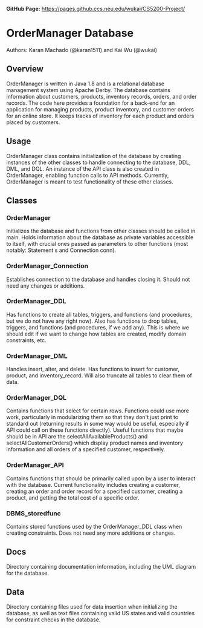 **GitHub Page:** https://pages.github.ccs.neu.edu/wukai/CS5200-Project/

# OrderManager Database
Authors: Karan Machado (@karan1511) and Kai Wu (@wukai)

## Overview
OrderManager is written in Java 1.8 and is a relational database management system using Apache Derby. The database contains information about customers, products, inventory records, orders, and order records. The code here provides a foundation for a back-end for an application for managing products, product inventory, and customer orders for an online store. It keeps tracks of inventory for each product and orders placed by customers.  

## Usage
OrderManager class contains initialization of the database by creating instances of the other classes to handle connecting to the database, DDL, DML, and DQL. An instance of the API class is also created in OrderManager, enabling function calls to API methods. Currently, OrderManager is meant to test functionality of these other classes. 

## Classes

### OrderManager
Initializes the database and functions from other classes should be called in main. 
Holds information about the database as private variables accessible to itself, with crucial 
ones passed as parameters to other functions (most notably: Statement s and Connection conn).

### OrderManager_Connection
Establishes connection to the database and handles closing it. Should not need any changes or additions.

### OrderManager_DDL
Has functions to create all tables, triggers, and functions (and procedures, but we do not have any right now).
Also has functions to drop tables, triggers, and functions (and procedures, if we add any).
This is where we should edit if we want to change how tables are created, modify domain constraints, etc.

### OrderManager_DML
Handles insert, alter, and delete. Has functions to insert for customer, product, and inventory_record. 
Will also truncate all tables to clear them of data.

### OrderManager_DQL
Contains functions that select for certain rows. Functions could use more work, particularly in modularizing them so that they don't just print to standard out (returning results in some way would be useful, especially if API could call on these functions directly). Useful functions that maybe should be in API are the selectAllAvailableProducts() and selectAllCustomerOrders() which display product names and inventory information and all orders of a specified customer, respectively. 

### OrderManager_API
Contains functions that should be primarily called upon by a user to interact with the database. Current functionality includes creating a customer, creating an order and order record for a specified customer, creating a product, and getting the total cost of a specific order.


### DBMS_storedfunc
Contains stored functions used by the OrderManager_DDL class when creating constraints. Does not need any more additions or changes.

## Docs
Directory containing documentation information, including the UML diagram for the database.

## Data
Directory containing files used for data insertion when initializing the database, as well as text files containing valid US states and valid countries for constraint checks in the database.
